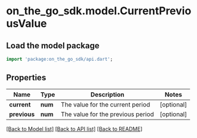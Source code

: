 # on_the_go_sdk.model.CurrentPreviousValue

## Load the model package
```dart
import 'package:on_the_go_sdk/api.dart';
```

## Properties
Name | Type | Description | Notes
------------ | ------------- | ------------- | -------------
**current** | **num** | The value for the current period | [optional] 
**previous** | **num** | The value for the previous period | [optional] 

[[Back to Model list]](../README.md#documentation-for-models) [[Back to API list]](../README.md#documentation-for-api-endpoints) [[Back to README]](../README.md)


